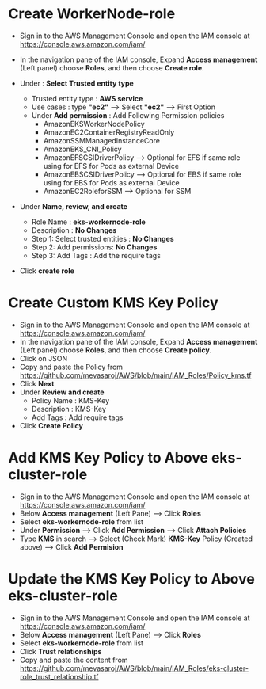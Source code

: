 # Create WorkerNode-role
- Sign in to the AWS Management Console and open the IAM console at https://console.aws.amazon.com/iam/
- In the navigation pane of the IAM console, Expand __Access management__ (Left panel) choose __Roles__, and then choose __Create role__.
  
- Under : **Select Trusted entity type**
   - Trusted entity type : **AWS service**
   - Use cases : type __"ec2"__ --> Select __"ec2"__ --> First Option
   - Under **Add permission** : Add Following Permission policies
      - AmazonEKSWorkerNodePolicy
      - AmazonEC2ContainerRegistryReadOnly
      - AmazonSSMManagedInstanceCore
      - AmazonEKS_CNI_Policy
      - AmazonEFSCSIDriverPolicy --> Optional for EFS if same role using for EFS for Pods as external Device
      - AmazonEBSCSIDriverPolicy --> Optional for EBS if same role using for EBS for Pods as external Device
      - AmazonEC2RoleforSSM --> Optional for SSM
        
- Under **Name, review, and create**
   - Role Name : **eks-workernode-role**
   - Description : __No Changes__
   - Step 1: Select trusted entities : __No Changes__
   - Step 2: Add permissions: __No Changes__
   - Step 3: Add Tags : Add the require tags

- Click **create role**


# Create Custom KMS Key Policy
- Sign in to the AWS Management Console and open the IAM console at https://console.aws.amazon.com/iam/
- In the navigation pane of the IAM console, Expand __Access management__ (Left panel) choose __Roles__, and then choose __Create policy__.
- Click on JSON
- Copy and paste the Policy from https://github.com/mevasaroj/AWS/blob/main/IAM_Roles/Policy_kms.tf
- Click __Next__
- Under **Review and create**
   - Policy Name : KMS-Key
   - Description : KMS-Key
   - Add Tags : Add require tags 
- Click __Create Policy__

# Add KMS Key Policy to Above eks-cluster-role
- Sign in to the AWS Management Console and open the IAM console at https://console.aws.amazon.com/iam/
- Below __Access management__ (Left Pane) --> Click **Roles**
- Select **eks-workernode-role** from list
- Under __Permission__ --> Click **Add Permission** --> Click **Attach Policies**
- Type __KMS__ in search --> Select (Check Mark) __KMS-Key__ Policy (Created above) --> Click **Add Permision**

# Update the  KMS Key Policy to Above eks-cluster-role
- Sign in to the AWS Management Console and open the IAM console at https://console.aws.amazon.com/iam/
- Below __Access management__ (Left Pane) --> Click **Roles**
- Select **eks-workernode-role** from list
- Click **Trust relationships**
- Copy and paste the content from https://github.com/mevasaroj/AWS/blob/main/IAM_Roles/eks-cluster-role_trust_relationship.tf
